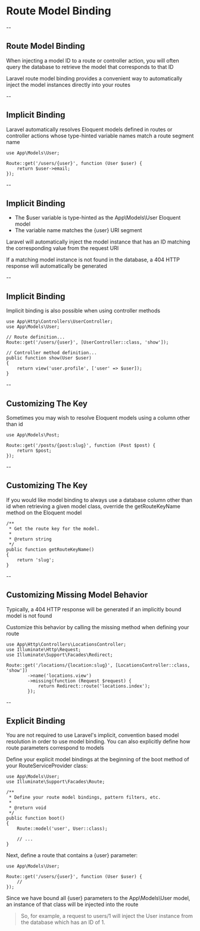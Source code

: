 # Route Model Binding

--
## Route Model Binding
When injecting a model ID to a route or controller action, you will often query the database to retrieve the model that corresponds to that ID

Laravel route model binding provides a convenient way to automatically inject the model instances directly into your routes

--
## Implicit Binding
Laravel automatically resolves Eloquent models defined in routes or controller actions whose type-hinted variable names match a route segment name

```
use App\Models\User;

Route::get('/users/{user}', function (User $user) {
    return $user->email;
});
```

--
## Implicit Binding

- The $user variable is type-hinted as the App\Models\User Eloquent model 
- The variable name matches the {user} URI segment

Laravel will automatically inject the model instance that has an ID matching the corresponding value from the request URI

If a matching model instance is not found in the database, a 404 HTTP response will automatically be generated

--
## Implicit Binding
Implicit binding is also possible when using controller methods

```
use App\Http\Controllers\UserController;
use App\Models\User;

// Route definition...
Route::get('/users/{user}', [UserController::class, 'show']);

// Controller method definition...
public function show(User $user)
{
    return view('user.profile', ['user' => $user]);
}
```

--
## Customizing The Key
Sometimes you may wish to resolve Eloquent models using a column other than id

```
use App\Models\Post;

Route::get('/posts/{post:slug}', function (Post $post) {
    return $post;
});
```

--
## Customizing The Key
If you would like model binding to always use a database column other than id when retrieving a given model class, override the getRouteKeyName method on the Eloquent model

```
/**
 * Get the route key for the model.
 *
 * @return string
 */
public function getRouteKeyName()
{
    return 'slug';
}
```

--
## Customizing Missing Model Behavior
Typically, a 404 HTTP response will be generated if an implicitly bound model is not found

Customize this behavior by calling the missing method when defining your route

```
use App\Http\Controllers\LocationsController;
use Illuminate\Http\Request;
use Illuminate\Support\Facades\Redirect;

Route::get('/locations/{location:slug}', [LocationsController::class, 'show'])
        ->name('locations.view')
        ->missing(function (Request $request) {
            return Redirect::route('locations.index');
        });
```

--
## Explicit Binding
You are not required to use Laravel's implicit, convention based model resolution in order to use model binding. You can also explicitly define how route parameters correspond to models

Define your explicit model bindings at the beginning of the boot method of your RouteServiceProvider class:

```
use App\Models\User;
use Illuminate\Support\Facades\Route;

/**
 * Define your route model bindings, pattern filters, etc.
 *
 * @return void
 */
public function boot()
{
    Route::model('user', User::class);

    // ...
}
```
Next, define a route that contains a {user} parameter:
```
use App\Models\User;

Route::get('/users/{user}', function (User $user) {
    //
});
```

Since we have bound all {user} parameters to the App\Models\User model, an instance of that class will be injected into the route

> So, for example, a request to users/1 will inject the User instance from the database which has an ID of 1.



